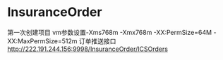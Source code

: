 # InsuranceOrder
第一次创建项目
vm参数设置-Xms768m -Xmx768m -XX:PermSize=64M -XX:MaxPermSize=512m 
订单推送接口 http://222.191.244.156:9998/InsuranceOrder/ICSOrders
